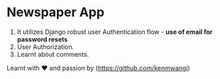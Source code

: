 # Newspaper App

1. It utilizes Django robust user Authentication flow - **use of email for password resets**
1. User Authorization.
1. Learnt about comments.
   
Learnt with :heart: and passion by (https://github.com/kenmwangi)